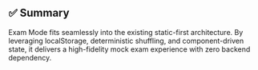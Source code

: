 ## ✅ Summary

Exam Mode fits seamlessly into the existing static-first architecture. By leveraging localStorage, deterministic shuffling, and component-driven state, it delivers a high-fidelity mock exam experience with zero backend dependency.
